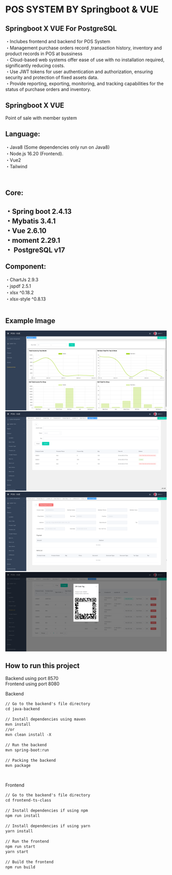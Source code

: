 # POS SYSTEM BY Springboot & VUE

Springboot X VUE For PostgreSQL
------------

<div>
・Inclubes frontend and backend for POS System<br />
・Management purchase orders record ,transaction history, inventory and product records in POS at bussiness<br />
・Cloud-based web systems offer ease of use with no installation required, significantly reducing costs.<br />
・Use JWT tokens for user authentication and authorization, ensuring security and protection of fixed assets data.<br />
・Provide reporting, exporting, monitoring, and tracking capabilities for the status of purchase orders and inventory.<br />
</div>

Springboot X VUE<br/>
------------
Point of sale with member system<br/>

Language:<br />
------------
・Java8 (Some dependencies only run on Java8)<br />
・Node.js 16.20 (Frontend).<br />
・Vue2<br />
・Tailwind<br />
</div><br />

Core:<br />
------------
・Spring boot 2.4.13<br />
・Mybatis 3.4.1<br />
・Vue 2.6.10<br />
・moment 2.29.1<br />
・ PostgreSQL v17<br />
<br />
Component:<br />
------------
・ChartJs 2.9.3<br />
・jspdf 2.5.1<br />
・xlsx ^0.18.2<br />
・xlsx-style ^0.8.13<br />
<br />

Example Image<br />
------------
<img src="/image/pos-1.png"><br />
<img src="/image/pos-2.png"><br />
<img src="/image/pos-3.png"><br />
<img src="/image/pos-4.png"><br />

How to run this project<br />
------------
Backend using port 8570<br />
Frontend using port 8080<br />

Backend<br />

~~~
// Go to the backend's file directory
cd java-backend

// Install dependencies using maven
mvn install
//or
mvn clean install -X

// Run the backend
mvn spring-boot:run

// Packing the backend
mvn package
~~~
<br />

Frontend<br />

~~~
// Go to the backend's file directory
cd frontend-ts-class

// Install dependencies if using npm
npm run install

// Install dependencies if using yarn
yarn install

// Run the frontend
npm run start
yarn start

// Build the frontend
npm run build
~~~
<br />
